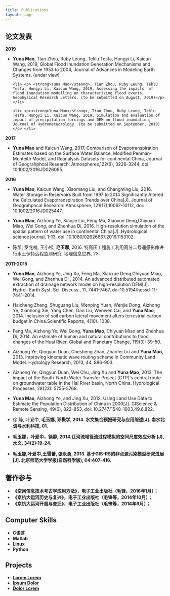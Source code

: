 ```yaml
---
title: Publications
layout: page
---
```

<!-- 
![Profile Image]({{ site.url }}/{{ site.picture }})
-->

<h2>论文发表</h2>

<p style="font-weight:bold;" style="color:blue;">
2019</p>

<ul>
	<li> <p align="left"> <strong>Yuna Mao</strong>, Tian Zhou, Ruby Leung, Teklu Tesfa, Hongyi Li, Kaicun Wang, 2019, Global Flood Inundation Generation Mechanisms and Changes from 1953 to 2004, Journal of Advances in Modeling Earth Systems. (under view)</p> </li>
	
	<li> <p> <strong>Yuna Mao</steong>, Tian Zhou, Ruby Leung, Teklu Tesfa, Hongyi Li, Kaicun Wang, 2019, Assessing the impacts  of flood inundation modelling on characterizing flood events, Geophysical Research Letters. (to be submitted on August, 2019)</p> </li>

	<li> <p><strong>Yuna Mao</strong>, Tian Zhou, Ruby Leung, Teklu Tesfa, Hongyi Li, Kaicun Wang, 2019, Simulation and evaluation of impact of precipitation forcings and DEM on flood inundation, Journal of Hydrometeorology. (to be submitted on September, 2019)</p> </li>

</ul>

 <p style="font-weight:bold;" style="color:blue;">2017</p> 
<ul>	
	<li> <p> <strong>Yuna Mao</strong> and Kaicun Wang, 2017. Comparison of Evapotranspiration Estimates based on the Surface Water Balance, Modified Penman-Monteith Model, and Reanalysis Datasets for continental China, Journal of Geograhphcal Research: Atmospheres,122(6), 3228-3244, doi: 10.1002/2016JD026065. </p>   </li>
</ul>

<p style="font-weight:bold;" style="color:blue;">
2016</p>


<ul>
    <li> <p><strong>Yuna Mao</strong>, Kaicun Wang, Xiaomang Liu, and Changming Liu, 2016. Water Storage in Reservoirs Built from 1997 to 2014 Significantly Altered the Calculated Evapotranspiration Trends over China[J]. Journal of Geograhphcal Research: Atmosphere, 121(17),10097-10112, doi: 10.1002/2016JD025447.</p> </li>
    <li> <p> <strong>Yuna Mao</strong>, Aizhong Ye, Xiaojie Liu, Feng Ma, Xiaoxue Deng,Chiyuan Miao, Wei Gong, and Zhenhua Di, 2016. High-resolution simulation of the spatial pattern of water use in continental China[J]. Hydrological science journal, 1-13, doi: 10.1080/02626667.2016.1153102.</p> </li>
<li> <p>陈凯, 罗兆楠, 王小松, <strong>毛玉娜</strong>, 2016. 特高压工程施工利用高分二号遥感影像进行水土保持远程监测研究. 地理信息世界, 23.</p> </li>
</ul>

<p style="font-weight:bold;" style="color:blue;">
2011-2015</p>

<ul>
<li> <p>
<strong>Yuna Mao</strong>, Aizhong Ye, Jing Xu, Feng Ma, Xiaoxue Deng,Chiyuan Miao, Wei Gong, and Zhenhua Di , 2014. An advanced distributed automated extraction of drainage network model on high-resolution DEM[J]. Hydrol. Earth Syst. Sci. Discuss., 11, 7441-7467, doi:10.5194/hessd-11-7441-2014.</p> </li>

<li> <p>
Haicheng Zhang, Shuguang Liu, Wenping Yuan, Wenjie Dong, Aizhong Ye, Xianhong Xie, Yang Chen, Dan Liu, Wenwen Cai, and <strong>Yuna Mao</strong>, 2014. Inclusion of soil carbon lateral movement alters terrestrial carbon budget in China.Scientific Reports, 4(10). 1038.</p> </li>

<li> <p>
Feng Ma, Aizhong Ye, Wei Gong, <strong>Yuna Mao</strong>, Chiyuan Miao and Zhenhua Di, 2014. An estimate of human and natural contributions to flood changes of the Huai River. Global and Planetary Change, 119(0): 39-50.</p> </li>

<li> <p>
Aizhong Ye, Qingyun Duan, Chesheng Zhan, Zhaofei Liu and <strong>Yuna Mao</strong>, 2013. Improving kinematic wave routing scheme in Community Land Model. Hydrology Research, 2013, 44. 886-903.</p> </li>

<li> <p>
Aizhong Ye, Qingyun Duan, Wei Chu, Jing Xu and <strong>Yuna Mao</strong>, 2013. The impact of the South–North Water Transfer Project (CTP)'s central route on groundwater table in the Hai River basin, North China. Hydrological Processes, 28(23): 5755-5768.</p> </li>

<li> <p>
<strong>Yuna Mao</strong>, Aizhong Ye, and Jing Xu, 2012. Using Land Use Data to Estimate the Population Distribution of China in 2000[J]. GIScience & Remote Sensing, 49(6), 822–853, doi: 10.2747/1548-1603.49.6.822.</p> </li>

<li> <p>
徐 静, 叶爱中, <strong>毛玉娜</stong>, 邓斅学, 2014. 水文集合预报研究与应用综述[J]. 南水北调与水利科技, 01.</p> </li>

<li> <p>
<strong>毛玉娜</strong>，叶爱中，徐静, 2014.辽河流域径流过程模拟的空间尺度效应分析 [J],水文. 34(2):19-24. </p> </li>

 <li> <p>
<strong>毛玉娜</strong>,叶爱中,王雪蕾, 张永勇, 2013. 基于GIS-RS的非点源污染模型研究进展[J]. 北京师范大学学报(自然科学版), 04:407-416. </p> </li>
</ul>

<h2>著作参与</h2>

<ul class="skill-list">
	<li>《空间信息技术考古学应用方法》，电子工业出版社（毛锋，2016年1月）；</li>
	<li>《京杭大运河历史与复兴》，电子工业出版社（毛锋等，2014年10月）；</li>
	<li>《京杭大运河开凿与变迁》，电子工业出版社（毛锋等，2014年9月）；</li>
</ul>


<h2>Computer Skills</h2>

<ul class="skill-list">
	<li>C语言</li>
	<li>Matlab</li>
	<li>Linux</li>
	<li>Python</li>
</ul>

<h2>Projects</h2>

<ul>
	<li><a href="https://github.com/">Lorem Lorem</a></li>
	<li><a href="https://github.com/">Ipsum Dolor</a></li>
	<li><a href="https://github.com/">Dolor Lorem</a></li>
</ul>
